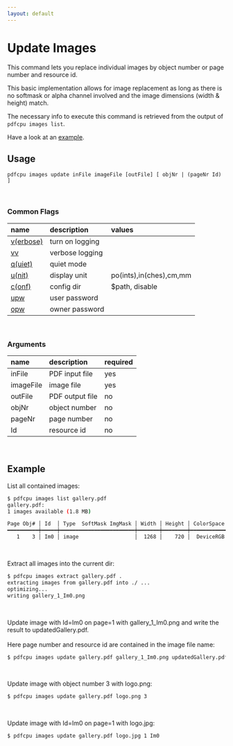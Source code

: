 ```yaml
---
layout: default
---
```


# Update Images

This command lets you replace individual images by object number or page number and resource id.

This basic implementation allows for image replacement as long as there is no softmask or alpha channel involved and the image dimensions (width & height) match.

The necessary info to execute this command is retrieved from the output of `pdfcpu images list`.

Have a look at an [example](#example).

## Usage

```
pdfcpu images update inFile imageFile [outFile] [ objNr | (pageNr Id) ]
````

<br>

### Common Flags

| name                                            | description     | values
|:------------------------------------------------|:----------------|:-------
| [v(erbose)](../getting_started/common_flags.md) | turn on logging |
| [vv](../getting_started/common_flags.md)        | verbose logging |
| [q(uiet)](../getting_started/common_flags.md)   | quiet mode      |
| [u(nit)](../getting_started/common_flags.md)    | display unit    | po(ints),in(ches),cm,mm
| [c(onf)](../getting_started/common_flags.md)       | config dir      | $path, disable
| [upw](../getting_started/common_flags.md)          | user password   |
| [opw](../getting_started/common_flags.md)          | owner password  |

<br>

### Arguments

| name         | description         | required
|:-------------|:--------------------|:--------
| inFile       | PDF input file      | yes
| imageFile    | image file          | yes
| outFile      | PDF output file     | no
| objNr        | object number       | no
| pageNr       | page number         | no
| Id           | resource id         | no

<br>

## Example

List all contained images:

```sh
$ pdfcpu images list gallery.pdf
gallery.pdf:
1 images available (1.8 MB)

Page Obj# │ Id  │ Type  SoftMask ImgMask │ Width │ Height │ ColorSpace Comp bpc Interp │   Size │ Filters
━━━━━━━━━━┿━━━━━┿━━━━━━━━━━━━━━━━━━━━━━━━┿━━━━━━━┿━━━━━━━━┿━━━━━━━━━━━━━━━━━━━━━━━━━━━━┿━━━━━━━━┿━━━━━━━━━━━━
   1    3 │ Im0 │ image                  │  1268 │    720 │  DeviceRGB    3   8    *   │ 1.8 MB │ FlateDecode
```

<br>

Extract all images into the current dir:

```sh
$ pdfcpu images extract gallery.pdf .
extracting images from gallery.pdf into ./ ...
optimizing...
writing gallery_1_Im0.png
```

<br>

Update image with Id=Im0 on page=1 with gallery_1_Im0.png and write the result to updatedGallery.pdf.<br><br>
Here page number and resource id are contained in the image file name:

```sh
$ pdfcpu images update gallery.pdf gallery_1_Im0.png updatedGallery.pdf
```

<br>

Update image with object number 3 with logo.png:

```sh
$ pdfcpu images update gallery.pdf logo.png 3
```

<br>

Update image with Id=Im0 on page=1 with logo.jpg:

```sh
$ pdfcpu images update gallery.pdf logo.jpg 1 Im0
```
